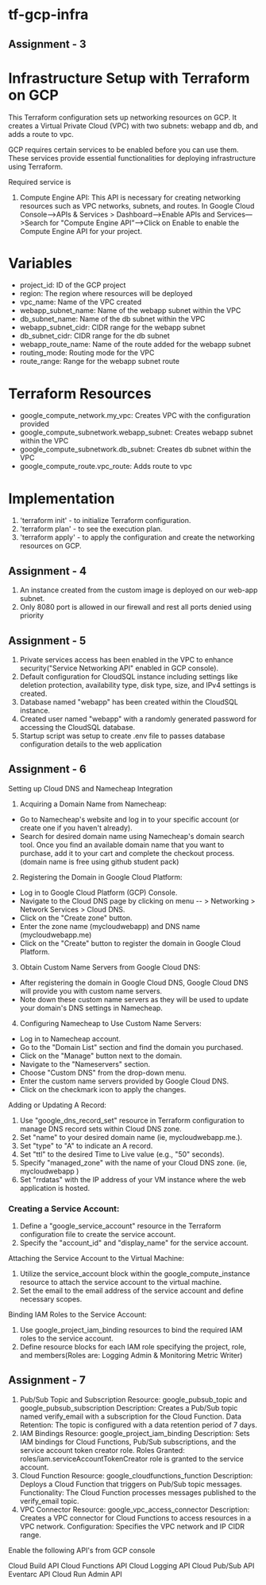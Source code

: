 # tf-gcp-infra
## Assignment - 3

# Infrastructure Setup with Terraform on GCP

This Terraform configuration sets up networking resources on GCP. It creates a Virtual Private Cloud (VPC) with two subnets: webapp and db, and adds a route to vpc.

GCP requires certain services to be enabled before you can use them. These services provide essential functionalities for deploying infrastructure using Terraform. 

Required service is
1. Compute Engine API: This API is necessary for creating networking resources such as VPC networks, subnets, and routes.
In Google Cloud Console—>APIs & Services > Dashboard—>Enable APIs and Services—>Search for "Compute Engine API”—>Click on Enable to enable the Compute Engine API for your project.

# Variables

- project_id: ID of the GCP project
- region: The region where resources will be deployed
- vpc_name: Name of the VPC created
- webapp_subnet_name: Name of the webapp subnet within the VPC
- db_subnet_name: Name of the db subnet within the VPC
- webapp_subnet_cidr: CIDR range for the webapp subnet
- db_subnet_cidr: CIDR range for the db subnet
- webapp_route_name: Name of the route added for the webapp subnet
- routing_mode: Routing mode for the VPC 
- route_range: Range for the webapp subnet route

# Terraform Resources

- google_compute_network.my_vpc: Creates VPC with the configuration provided
- google_compute_subnetwork.webapp_subnet: Creates webapp subnet within the VPC
- google_compute_subnetwork.db_subnet: Creates db subnet within the VPC
- google_compute_route.vpc_route: Adds route to vpc

# Implementation

1. 'terraform init' - to initialize Terraform configuration.
2. 'terraform plan' - to see the execution plan.
3. 'terraform apply' - to apply the configuration and create the networking resources on GCP.


## Assignment - 4
 
1. An instance created from the custom image is deployed on our web-app subnet.
2. Only 8080 port is allowed in our firewall and rest all ports denied using priority

## Assignment - 5
1. Private services access has been enabled in the VPC to enhance security("Service Networking API" enabled in GCP console).
2. Default configuration for CloudSQL instance including settings like deletion protection, availability type, disk type, size, and IPv4 settings is created.
3. Database named "webapp" has been created within the CloudSQL instance.
4. Created user named "webapp" with a randomly generated password for accessing the CloudSQL database.
5. Startup script was setup to create .env file to passes database configuration details to the web application

## Assignment - 6
Setting up Cloud DNS and Namecheap Integration
1. Acquiring a Domain Name from Namecheap:
- Go to Namecheap's website and log in to your specific account (or create one if you haven't already).
- Search for desired domain name using Namecheap's domain search tool.
Once you find an available domain name that you want to purchase, add it to your cart and complete the checkout process. (domain name is free using github student pack)

2. Registering the Domain in Google Cloud Platform:
- Log in to Google Cloud Platform (GCP) Console.
- Navigate to the Cloud DNS page by clicking on menu -- > Networking > Network Services > Cloud DNS.
- Click on the "Create zone" button.
- Enter the zone name (mycloudwebapp) and DNS name (mycloudwebapp.me)
- Click on the "Create" button to register the domain in Google Cloud Platform.

3. Obtain Custom Name Servers from Google Cloud DNS:
- After registering the domain in Google Cloud DNS, Google Cloud DNS will provide you with custom name servers.
- Note down these custom name servers as they will be used to update your domain's DNS settings in Namecheap.

4. Configuring Namecheap to Use Custom Name Servers:
- Log in to Namecheap account.
- Go to the "Domain List" section and find the domain you purchased.
- Click on the "Manage" button next to the domain.
- Navigate to the "Nameservers" section.
- Choose "Custom DNS" from the drop-down menu.
- Enter the custom name servers provided by Google Cloud DNS.
- Click on the checkmark icon to apply the changes.

Adding or Updating A Record:

1. Use "google_dns_record_set" resource in Terraform configuration to manage DNS record sets within Cloud DNS zone.
2. Set "name" to your desired domain name (ie, mycloudwebapp.me.).
3. Set "type" to "A" to indicate an A record.
4. Set "ttl" to the desired Time to Live value (e.g., "50" seconds).
5. Specify "managed_zone" with the name of your Cloud DNS zone. (ie, mycloudwebapp )
6. Set "rrdatas" with the IP address of your VM instance where the web application is hosted.

### Creating a Service Account:

1. Define a "google_service_account" resource in the Terraform configuration file to create the service account.
2. Specify the "account_id" and "display_name" for the service account.

Attaching the Service Account to the Virtual Machine:
1. Utilize the service_account block within the google_compute_instance resource to attach the service account to the virtual machine.
2. Set the email to the email address of the service account and define necessary scopes.

Binding IAM Roles to the Service Account:
1. Use google_project_iam_binding resources to bind the required IAM roles to the service account.
2. Define resource blocks for each IAM role specifying the project, role, and members(Roles are: Logging Admin &
Monitoring Metric Writer)


## Assignment - 7

1. Pub/Sub Topic and Subscription
Resource: google_pubsub_topic and google_pubsub_subscription
Description: Creates a Pub/Sub topic named verify_email with a subscription for the Cloud Function.
Data Retention: The topic is configured with a data retention period of 7 days.
2. IAM Bindings
Resource: google_project_iam_binding
Description: Sets IAM bindings for Cloud Functions, Pub/Sub subscriptions, and the service account token creator role.
Roles Granted:
roles/iam.serviceAccountTokenCreator role is granted to the service account.
3. Cloud Function
Resource: google_cloudfunctions_function
Description: Deploys a Cloud Function that triggers on Pub/Sub topic messages.
Functionality: The Cloud Function processes messages published to the verify_email topic.
4. VPC Connector
Resource: google_vpc_access_connector
Description: Creates a VPC connector for Cloud Functions to access resources in a VPC network.
Configuration: Specifies the VPC network and IP CIDR range.

Enable the following API's from GCP console

Cloud Build API
Cloud Functions API
Cloud Logging API
Cloud Pub/Sub API
Eventarc API
Cloud Run Admin API

